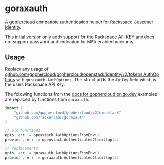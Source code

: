# goraxauth

A [gophercloud][gophercloud] compatible authentication helper
for [Rackspace Customer Identity][raxident].

This initial version only adds support for the Rackspace API KEY and
does not support password authentication for MFA enabled accounts.

## Usage

Replace any usage of
[github.com/gophercloud/gophercloud/openstack/identity/v2/tokens.AuthOptions][tokens2-authoptions]
with `goraxauth.AuthOptions`. This struct adds the `ApiKey` field which
is the users Rackspace API Key.

The following functions from the [docs for gophercloud on go.dev][go-gophercloud]
examples are replaced by functions from `goraxauth`.

```go
import (
    "github.com/gophercloud/gophercloud/v2/openstack"
    "github.com/rackerlabs/goraxauth"
)

// old functions
opts, err := openstack.AuthOptionsFromEnv()
provider, err := openstack.AuthenticatedClient(opts)

// replacements
opts, err := goraxauth.AuthOptionsFromEnv()
provider, err := goraxauth.AuthenticatedClient(opts)
```

[go-gophercloud]: <https://pkg.go.dev/github.com/gophercloud/gophercloud>
[gophercloud]: <https://github.com/gophercloud/gophercloud>
[raxident]: <https://docs.rackspace.com/docs/cloud-identity-v2-getting-started>
[tokens2-authoptions]: <https://pkg.go.dev/github.com/gophercloud/gophercloud/v2@v2.0.0/openstack/identity/v2/tokens#AuthOptions>
